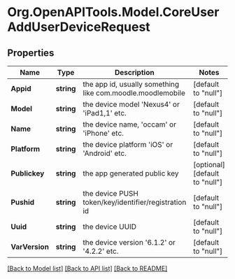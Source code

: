 # Org.OpenAPITools.Model.CoreUserAddUserDeviceRequest

## Properties

Name | Type | Description | Notes
------------ | ------------- | ------------- | -------------
**Appid** | **string** | the app id, usually something like com.moodle.moodlemobile | [default to "null"]
**Model** | **string** | the device model &#39;Nexus4&#39; or &#39;iPad1,1&#39; etc. | [default to "null"]
**Name** | **string** | the device name, &#39;occam&#39; or &#39;iPhone&#39; etc. | [default to "null"]
**Platform** | **string** | the device platform &#39;iOS&#39; or &#39;Android&#39; etc. | [default to "null"]
**Publickey** | **string** | the app generated public key | [optional] [default to "null"]
**Pushid** | **string** | the device PUSH token/key/identifier/registration id | [default to "null"]
**Uuid** | **string** | the device UUID | [default to "null"]
**VarVersion** | **string** | the device version &#39;6.1.2&#39; or &#39;4.2.2&#39; etc. | [default to "null"]

[[Back to Model list]](../README.md#documentation-for-models) [[Back to API list]](../README.md#documentation-for-api-endpoints) [[Back to README]](../README.md)

